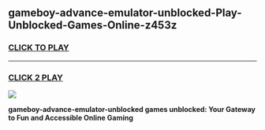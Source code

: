 
## gameboy-advance-emulator-unblocked-Play-Unblocked-Games-Online-z453z
<h3>
<a href="https://premium76.site?title=gameboy-advance-emulator-unblocked&ref=25A">CLICK TO PLAY</a></h3>
<hr>

<h3>
<a href="https://premium76.site?title=gameboy-advance-emulator-unblocked&ref=25A">CLICK 2 PLAY</a>
  
</h3>

<a href="https://premium76.site?title=gameboy-advance-emulator-unblocked&ref=25A"><img src="https://clearcache.store/games.png"></a>


**gameboy-advance-emulator-unblocked games unblocked: Your Gateway to Fun and Accessible Online Gaming**
